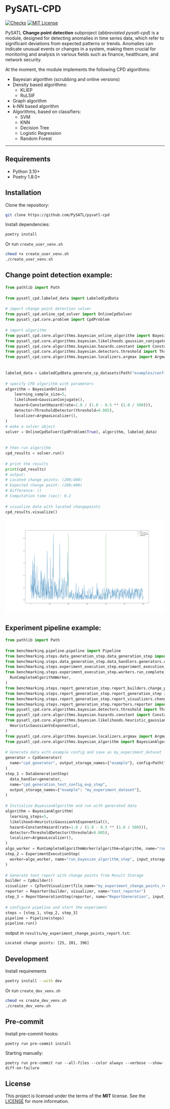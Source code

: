 # PySATL-CPD

[status-shield]: https://img.shields.io/github/actions/workflow/status/PySATL/pysatl-cpd/.github/workflows/check.yaml?branch=main&event=push&style=for-the-badge&label=Checks
[status-url]: https://github.com/PySATL/pysatl-cpd/blob/main/.github/workflows/check.yaml
[license-shield]: https://img.shields.io/github/license/PySATL/pysatl-cpd.svg?style=for-the-badge&color=blue
[license-url]: LICENSE

[![Checks][status-shield]][status-url]
[![MIT License][license-shield]][license-url]

PySATL **Change point detection** subproject (*abbreviated pysatl-cpd*) is a module, designed for detecting anomalies in time series data, which refer to significant deviations from expected patterns or trends. Anomalies can indicate unusual events or changes in a system, making them crucial for monitoring and analysis in various fields such as finance, healthcare, and network security.

At the moment, the module implements the following CPD algorithms:
* Bayesian algorithm (scrubbing and online versions)
* Density based algorithms:
    * KLIEP
    * RuLSIF
* Graph algorithm
* k-NN based algorithm
* Algorithms, based on classifiers:
    * SVM
    * KNN
    * Decision Tree
    * Logistic Regression
    * Random Forest
---

## Requirements

- Python 3.10+
- Poetry 1.8.0+

## Installation

Clone the repository:

```bash
git clone https://github.com/PySATL/pysatl-cpd
```

Install dependencies:

```bash
poetry install
```

Or run ```create_user_venv.sh```

```bash
chmod +x create_user_venv.sh
./create_user_venv.sh
```


## Change point detection example:

```python
from pathlib import Path

from pysatl_cpd.labeled_data import LabeledCpdData

# import change point detection solver
from pysatl_cpd.online_cpd_solver import OnlineCpdSolver
from pysatl_cpd.core.problem import CpdProblem

# import algorithm
from pysatl_cpd.core.algorithms.bayesian_online_algorithm import BayesianOnline
from pysatl_cpd.core.algorithms.bayesian.likelihoods.gaussian_conjugate import GaussianConjugate
from pysatl_cpd.core.algorithms.bayesian.hazards.constant import ConstantHazard
from pysatl_cpd.core.algorithms.bayesian.detectors.threshold import ThresholdDetector
from pysatl_cpd.core.algorithms.bayesian.localizers.argmax import ArgmaxLocalizer


labeled_data = LabeledCpdData.generate_cp_datasets(Path("examples/configs/test_config_exp.yml"))["example"]

# specify CPD algorithm with parameters
algorithm = BayesianOnline(
    learning_sample_size=5,
    likelihood=GaussianConjugate(),
    hazard=ConstantHazard(rate=1.0 / (1.0 - 0.5 ** (1.0 / 500))),
    detector=ThresholdDetector(threshold=0.005),
    localizer=ArgmaxLocalizer(),
)
# make a solver object
solver = OnlineCpdSolver(CpdProblem(True), algorithm, labeled_data)


# then run algorithm
cpd_results = solver.run()

# print the results
print(cpd_results)
# output:
# Located change points: (200;400)
# Expected change point: (200;400)
# Difference: ()
# Computation time (sec): 0.2

# visualize data with located changepoints
cpd_results.visualize()
```
![example_of_output](assets/changepoint_example.png)

## Experiment pipeline example:

```python
from pathlib import Path

from benchmarking.pipeline.pipeline import Pipeline
from benchmarking.steps.data_generation_step.data_generation_step import DataGenerationStep
from benchmarking.steps.data_generation_step.data_handlers.generators.cpd_generator import CpdGenerator
from benchmarking.steps.experiment_execution_step.experiment_execution_step import ExperimentExecutionStep
from benchmarking.steps.experiment_execution_step.workers.run_complete_algorithm_worker import (
  RunCompleteAlgorithmWorker,
)
from benchmarking.steps.report_generation_step.report_builders.change_point_builder import CpBuilder
from benchmarking.steps.report_generation_step.report_generation_step import ReportGenerationStep
from benchmarking.steps.report_generation_step.report_visualizers.change_point_text_visualizer import CpTextVisualizer
from benchmarking.steps.report_generation_step.reporters.reporter import Reporter
from pysatl_cpd.core.algorithms.bayesian.detectors.threshold import ThresholdDetector
from pysatl_cpd.core.algorithms.bayesian.hazards.constant import ConstantHazard
from pysatl_cpd.core.algorithms.bayesian.likelihoods.heuristic_gaussian_vs_exponential import (
  HeuristicGaussianVsExponential,
)
from pysatl_cpd.core.algorithms.bayesian.localizers.argmax import ArgmaxLocalizer
from pysatl_cpd.core.algorithms.bayesian_algorithm import BayesianAlgorithm

# Generate data with example config and save as my_experiment_dataset
generator = CpdGenerator(
  name="cpd_generator", output_storage_names={"example"}, config=Path("examples/configs/test_config_exp.yml")
)
step_1 = DataGenerationStep(
  data_handler=generator,
  name="cpd_generation_test_config_exp_step",
  output_storage_names={"example": "my_experiment_dataset"},
)

# Initialize BayesianAlgorithm and run with generated data
algorithm = BayesianAlgorithm(
  learning_steps=5,
  likelihood=HeuristicGaussianVsExponential(),
  hazard=ConstantHazard(rate=1.0 / (1.0 - 0.5 ** (1.0 / 500))),
  detector=ThresholdDetector(threshold=0.005),
  localizer=ArgmaxLocalizer(),
)
algo_worker = RunCompleteAlgorithmWorker(algorithm=algorithm, name="run_bayesian_algorithm_worker")
step_2 = ExperimentExecutionStep(
  worker=algo_worker, name="run_bayesian_algorithm_step", input_storage_names={"my_experiment_dataset": "dataset"}
)

# Generate text report with change points from Result Storage
builder = CpBuilder()
visualizer = CpTextVisualizer(file_name="my_experiment_change_points_report")
reporter = Reporter(builder, visualizer, name="text_reporter")
step_3 = ReportGenerationStep(reporter, name="ReportGeneration", input_storage_names={"change_points"})

# configure pipeline and start the experiment
steps = [step_1, step_2, step_3]
pipeline = Pipeline(steps)
pipeline.run()
```
output in ```results/my_experiment_change_points_report.txt```:
```txt
Located change points: [25, 201, 396]
```


## Development

Install requirements

```bash
poetry install --with dev
```

Or run ```create_dev_venv.sh```

```bash
chmod +x create_dev_venv.sh
./create_dev_venv.sh
```

## Pre-commit

Install pre-commit hooks:

```shell
poetry run pre-commit install
```

Starting manually:

```shell
poetry run pre-commit run --all-files --color always --verbose --show-diff-on-failure
```

## License

This project is licensed under the terms of the **MIT** license. See the [LICENSE](LICENSE) for more information.
